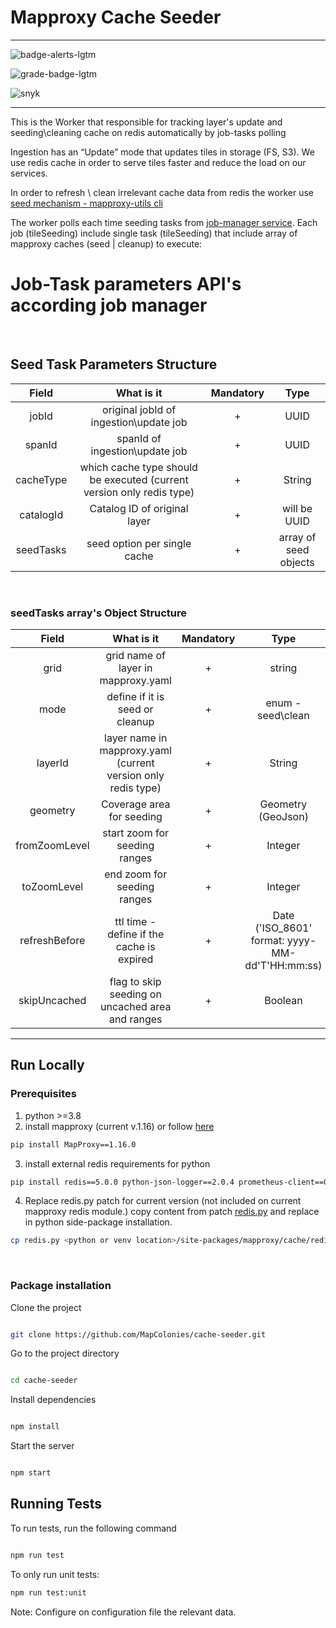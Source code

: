 # Mapproxy Cache Seeder

----------------------------------

![badge-alerts-lgtm](https://img.shields.io/lgtm/alerts/github/MapColonies/cache-seeder?style=for-the-badge)

![grade-badge-lgtm](https://img.shields.io/lgtm/grade/javascript/github/MapColonies/cache-seeder?style=for-the-badge)

![snyk](https://img.shields.io/snyk/vulnerabilities/github/MapColonies/cache-seeder?style=for-the-badge)

----------------------------------

This is the Worker that responsible for tracking layer's update and seeding\cleaning cache on redis automatically by job-tasks polling

Ingestion has an “Update” mode that updates tiles in storage (FS, S3).
We use redis cache in order to serve tiles faster and reduce the load on our services.

In order to refresh \ clean irrelevant cache data from redis the worker use [seed mechanism - mapproxy-utils cli](https://mapproxy.github.io/mapproxy/seed.html#id9)

The worker polls each time seeding tasks from [job-manager service](https://github.com/MapColonies/job-manager).
Each job (tileSeeding) include single task (tileSeeding) that include array of mapproxy caches (seed | cleanup) to execute:

# Job-Task parameters API's according job manager
<br />

## Seed Task Parameters Structure
| Field | What is it    | Mandatory   | Type |
| :---:   | :---: | :---: | :---: |
| jobId | original jobId of ingestion\update job | + | UUID |
| spanId | spanId of ingestion\update job | + | UUID |
| cacheType | which cache type should be executed (current version only redis type) | + | String |
| catalogId | Catalog ID of original layer | + | will be UUID |
| seedTasks | seed option per single cache | + | array of seed objects |

<br />


### seedTasks array's Object Structure
| Field | What is it    | Mandatory   | Type |
| :---:   | :---: | :---: | :---: |
| grid | grid name of layer in mapproxy.yaml | + | string |
| mode | define if it is seed or cleanup | + | enum - seed\clean |
| layerId | layer name in mapproxy.yaml (current version only redis type) | + | String |
| geometry | Coverage area for seeding | + | Geometry (GeoJson) |
| fromZoomLevel | start zoom for seeding ranges | + | Integer |
| toZoomLevel | end zoom for seeding ranges | + | Integer |
| refreshBefore | ttl time - define if the cache is expired | + | Date ('ISO_8601' format: yyyy-MM-dd'T'HH:mm:ss) |
| skipUncached | flag to skip seeding on uncached area and ranges | + | Boolean |

------



## Run Locally
### Prerequisites
1. python >=3.8 
2. install mapproxy (current v.1.16) or follow [here](https://mapproxy.org/docs/latest/install.html)

```bash
pip install MapProxy==1.16.0
```


3. install external redis requirements for python
```bash
pip install redis==5.0.0 python-json-logger==2.0.4 prometheus-client==0.17.0 boto3==1.18.32 botocore==1.21.32 googleapis-common-protos==1.53.0 protobuf==3.20.3 shapely==2.0.2
```
4. Replace redis.py patch for current version (not included on current mapproxy redis module.)
copy content from patch [redis.py](https://github.com/MapColonies/cache-seeder/blob/master/docker/patch/redis.py) and replace in python side-package installation.
```bash
cp redis.py <python or venv location>/site-packages/mapproxy/cache/redis.py
```
<br />

### Package installation
Clone the project

```bash

git clone https://github.com/MapColonies/cache-seeder.git

```

Go to the project directory

```bash

cd cache-seeder

```

Install dependencies

```bash

npm install

```

Start the server

```bash

npm start

```

## Running Tests

To run tests, run the following command

```bash

npm run test

```

To only run unit tests:
```bash
npm run test:unit
```


Note: Configure on configuration file the relevant data.